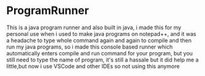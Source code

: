 # ProgramRunner
This is a java program runner and also built in java, i made this for my personal use when i used to make java programs on notepad++, and it was a headache to type whole command again and again to compile and then run my java programs, so i made this console based runner which automatically enters compile and run command for your program, but you still need to type the name of program, it's still a hassale but it did help me a little,but now i use VSCode and other IDEs so not using this anymore 
